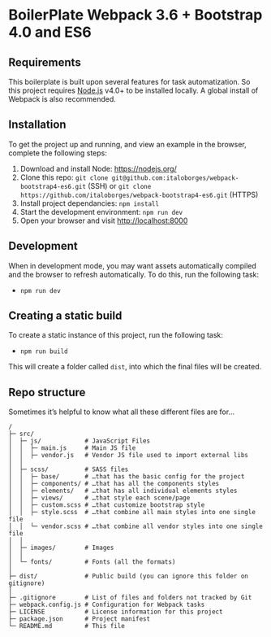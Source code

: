 # BoilerPlate Webpack 3.6 + Bootstrap 4.0 and ES6

## Requirements
This boilerplate is built upon several features for task automatization. So this project requires [Node.js](https://nodejs.org/) v4.0+ to be installed locally. A global install of Webpack is also recommended.

## Installation
To get the project up and running, and view an example in the browser, complete the following steps:

1. Download and install Node: <https://nodejs.org/>
2. Clone this repo: `git clone git@github.com:italoborges/webpack-bootstrap4-es6.git` (SSH) or `git clone https://github.com/italoborges/webpack-bootstrap4-es6.git` (HTTPS)
3. Install project dependancies: `npm install`
4. Start the development environment: `npm run dev`
5. Open your browser and visit <http://localhost:8000>

## Development
When in development mode, you may want assets automatically compiled and the browser to refresh automatically. To do this, run the following task:

* `npm run dev`

## Creating a static build
To create a static instance of this project, run the following task:

* `npm run build`

This will create a folder called `dist`, into which the final files will be created.

## Repo structure
Sometimes it’s helpful to know what all these different files are for…

```
/
├─ src/
│  ├─ js/            # JavaScript Files
│  │  ├─ main.js     # Main JS file
│  │  ├─ vendor.js   # Vendor JS file used to import external libs
│  │
│  ├─ scss/          # SASS files
│  │  ├─ base/       # …that has the basic config for the project
│  │  ├─ components/ # …that has all the components styles
│  │  ├─ elements/   # …that has all individual elements styles
│  │  ├─ views/      # …that style each scene/page
│  │  ├─ custom.scss # …that customize bootstrap style
│  │  ├─ style.scss  # …that combine all main styles into one single file
│  │  └─ vendor.scss # …that combine all vendor styles into one single file
│  │
│  ├─ images/        # Images
│  │
│  └─ fonts/         # Fonts (all the formats)
│
├─ dist/             # Public build (you can ignore this folder on gitignore)
│
├─ .gitignore        # List of files and folders not tracked by Git
├─ webpack.config.js # Configuration for Webpack tasks
├─ LICENSE           # License information for this project
├─ package.json      # Project manifest
└─ README.md         # This file
```
